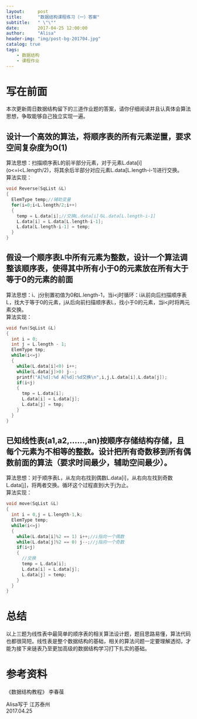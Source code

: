 ```yaml
---
layout:     post
title:      "数据结构课程练习（一）答案"
subtitle:   " \"\""
date:       2017-04-25 12:00:00
author:     "Alisa"
header-img: "img/post-bg-201704.jpg"
catalog: true
tags:
    - 数据结构
    - 课程作业
---
```

# 写在前面  
本次更新周日数据结构留下的三道作业题的答案，请你仔细阅读并且认真体会算法思想，争取能够自己独立实现一遍。  

## 设计一个高效的算法，将顺序表的所有元素逆置，要求空间复杂度为O(1)  

算法思想：扫描顺序表L的前半部分元素，对于元素L.data[i] (o<=i<L.length/2)，将其余后半部分对应元素L.data[L.length-i-1]进行交换。  
算法实现：  
```c
void Reverse(SqList &L)
{
  ElemType temp;//辅助变量
  for(i=0;i<L.length/2;i++)
  {
    temp = L.data[i];//交换L.data[i]与L.data[L.length-i-1]
    L.data[i] = L.data[L.length-i-1];
    L.data[L.length-i-1] = temp;
  }
}
```

## 假设一个顺序表L中所有元素为整数，设计一个算法调整该顺序表，使得其中所有小于0的元素放在所有大于等于0的元素的前面  

算法思想：i、j分别置初值为0和L.length-1，当i<j时循环：i从前向后扫描顺序表L，找大于等于0的元素，j从后向前扫描顺序表L，找小于0的元素，当i<j时将两元素交换。  
算法实现：
```c
void fun(SqList &L)
{
  int i = 0;
  int j = L.length - 1;
  ElemType tmp;
  while(i<=j)
  {
    while(L.data[i]<0) i++;
    while(L.data[j]>0) j--;
    printf("A[%d]:%d A[%d]:%d交换\n",i,j,L.data[i],L.data[j]);
    if(i<j)
    {
      tmp = L.data[i];
      L.data[i] = L.data[j];
      L.data[j] = tmp;
    }
  }
}
```

## 已知线性表(a1,a2,……,an)按顺序存储结构存储，且每个元素为不相等的整数。设计把所有奇数移到所有偶数前面的算法（要求时间最少，辅助空间最少）。  

算法思想：对于顺序表L，从左向右找到偶数L.data[i]，从右向左找到奇数L.data[j]，将两者交换。循环这个过程直到i大于j为止。  
算法实现：
```c
void move(SqList &L)
{
  int i = 0,j = L.length-1,k;
  ElemType temp;
  while(i<=j)
  {
    while(L.data[i]%2 == 1) i++;//i指向一个偶数
    while(L.data[j]%2 == 0) j--;//j指向一个奇数
    if(i<j)
    {
      //交换
      temp = L.data[i];
      L.data[i] = L.data[j];
      L.data[j] = temp;
    }
  }
}
```
# 总结  

以上三题为线性表中最简单的顺序表的相关算法设计题，题目思路易懂，算法代码也都很简短。线性表是整个数据结构的基础，相关的算法问题一定要理解透彻，才能为接下来链表乃至更加高级的数据结构学习打下扎实的基础。  

# 参考资料  
《数据结构教程》 李春葆  


Alisa写于 江苏泰州  
2017.04.25